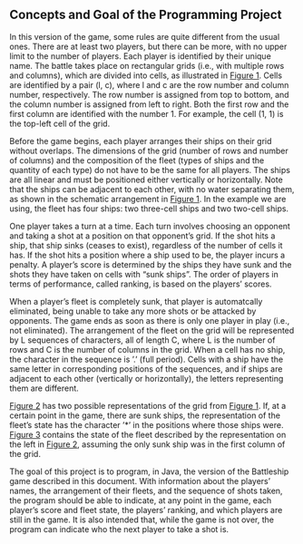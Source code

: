 
## Concepts and Goal of the Programming Project

In this version of the game, some rules are quite different from the usual ones. There are at least two players, but there can be more, with no upper limit to the number of players. Each player is identified by their unique name. The battle takes place on rectangular grids (i.e., with multiple rows and columns), which are divided into cells, as illustrated in [Figure 1][1]. Cells are identified by a pair (l, c), where l and c are the row number and column number, respectively. The row number is assigned from top to bottom, and the column number is assigned from left to right. Both the first row and the first column are identified with the number 1. For example, the cell (1, 1) is the top-left cell of the grid.

[1]: <#figure1> "Figure 1: Grid of 4 rows and 7 columns, with a fleet of 4 boats"

Before the game begins, each player arranges their ships on their grid without overlaps. The dimensions of the grid (number of rows and number of columns) and the composition of the fleet (types of ships and the quantity of each type) do not have to be the same for all players. The ships are all linear and must be positioned either vertically or horizontally. Note that the ships can be adjacent to each other, with no water separating them, as shown in the schematic arrangement in [Figure 1][1]. In the example we are using, the fleet has four ships: two three-cell ships and two two-cell ships.

One player takes a turn at a time. Each turn involves choosing an opponent and taking a shot at a position on that opponent’s grid. If the shot hits a ship, that ship sinks (ceases to exist), regardless of the number of cells it has. If the shot hits a position where a ship used to be, the player incurs a penalty. A player’s score is determined by the ships they have sunk and the shots they have taken on cells with “sunk ships”. The order of players in terms of performance, called ranking, is based on the players’ scores.

When a player’s fleet is completely sunk, that player is automatcally eliminated, being unable to take any more shots or be attacked by opponents. The game ends as soon as there is only one player in play (i.e., not eliminated). The arrangement of the fleet on the grid will be represented by L sequences of characters, all of length C, where L is the number of rows and C is the number of columns in the grid. When a cell has no ship, the character in the sequence is ’.’ (full period). Cells with a ship have the same letter in corresponding positions of the sequences, and if ships are adjacent to each other (vertically or horizontally), the letters representing them are different.

[2]: <#figure1> "Figure 2: Examples of the representation of the grid illustrated in Figure 1."

[Figure 2][2] has two possible representations of the grid from [Figure 1][1]. If, at a certain point in the game, there are sunk ships, the representation of the fleet’s state has the character ’*’ in the positions where those ships were. [Figure 3][3] contains the state of the fleet described by the representation on the left in [Figure 2][2], assuming the only sunk ship was in the first column of the grid.

[3]: <#Figure3> "Figure 3: Example of the representation of the fleet’s state."

The goal of this project is to program, in Java, the version of the Battleship game described in this document. With information about the players’ names, the arrangement of their fleets, and the sequence of shots taken, the program should be able to indicate, at any point in the game, each player’s score and fleet state, the players’ ranking, and which players are still in the game. It is also intended that, while the game is not over, the program can indicate who the next player to take a shot is.
